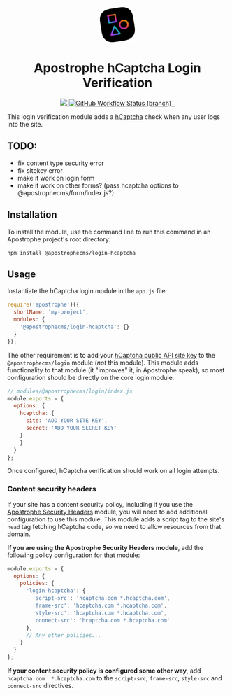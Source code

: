 <div align="center">
  <img src="https://raw.githubusercontent.com/apostrophecms/apostrophe/main/logo.svg" alt="ApostropheCMS logo" width="80" height="80">

  <h1>Apostrophe hCaptcha Login Verification</h1>
  <p>
    <a aria-label="Apostrophe logo" href="https://v3.docs.apostrophecms.org">
      <img src="https://img.shields.io/badge/MADE%20FOR%20Apostrophe%203-000000.svg?style=for-the-badge&logo=Apostrophe&labelColor=6516dd">
    </a>
    <a aria-label="Test status" href="https://github.com/apostrophecms/login-recaptcha/actions">
      <img alt="GitHub Workflow Status (branch)" src="https://img.shields.io/github/workflow/status/apostrophecms/login-recaptcha/Tests/main?label=Tests&labelColor=000000&style=for-the-badge">
    </a>
    <a aria-label="Join the community on Discord" href="http://chat.apostrophecms.org">
      <img alt="" src="https://img.shields.io/discord/517772094482677790?color=5865f2&label=Join%20the%20Discord&logo=discord&logoColor=fff&labelColor=000&style=for-the-badge&logoWidth=20">
    </a>
    <a aria-label="License" href="https://github.com/apostrophecms/login-recaptcha/blob/main/LICENSE.md">
      <img alt="" src="https://img.shields.io/static/v1?style=for-the-badge&labelColor=000000&label=License&message=MIT&color=3DA639">
    </a>
  </p>
</div>

This login verification module adds a [hCaptcha](https://hcaptcha.com) check when any user logs into the site.

## TODO:

- fix content type security error
- fix sitekey error
- make it work on login form
- make it work on other forms? (pass hcaptcha options to @apostrophecms/form/index.js?)

## Installation

To install the module, use the command line to run this command in an Apostrophe project's root directory:

```
npm install @apostrophecms/login-hcaptcha
```

## Usage

Instantiate the hCaptcha login module in the `app.js` file:

```javascript
require('apostrophe')({
  shortName: 'my-project',
  modules: {
    '@apostrophecms/login-hcaptcha': {}
  }
});
```

The other requirement is to add your [hCaptcha public API site key](https://docs.hcaptcha.com/configuration#hcaptcha-container-configuration) to the `@apostrophecms/login` module (*not* this module). This module adds functionality to that module (it "improves" it, in Apostrophe speak), so most configuration should be directly on the core login module.


```javascript
// modules/@apostrophecms/login/index.js
module.exports = {
  options: {
    hcaptcha: {
      site: 'ADD YOUR SITE KEY',
      secret: 'ADD YOUR SECRET KEY'
    }
    }
  }
};
```

Once configured, hCaptcha verification should work on all login attempts.

### Content security headers

If your site has a content security policy, including if you use the [Apostrophe Security Headers](https://www.npmjs.com/package/@apostrophecms/security-headers) module, you will need to add additional configuration to use this module. This module adds a script tag to the site's `head` tag fetching hCaptcha code, so we need to allow resources from that domain.

**If you are using the Apostrophe Security Headers module**, add the following policy configuration for that module:

```javascript
module.exports = {
  options: {
    policies: {
      'login-hcaptcha': {
        'script-src': 'hcaptcha.com *.hcaptcha.com',
        'frame-src': 'hcaptcha.com *.hcaptcha.com',
        'style-src': 'hcaptcha.com *.hcaptcha.com',
        'connect-src': 'hcaptcha.com *.hcaptcha.com'
      },
      // Any other policies...
    }
  }
};
```

**If your content security policy is configured some other way**, add `hcaptcha.com  *.hcaptcha.com` to the `script-src`, `frame-src`, `style-src` and `connect-src` directives.
